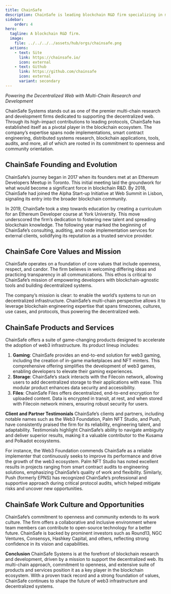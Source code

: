```yaml
---
title: ChainSafe
description: ChainSafe is leading blockchain R&D firm specializing in multi-chain solutions, web3 gaming, and decentralized storage for a robust web3 ecosystem.
sidebar:
    order: 4
hero:
  tagline: A blockchain R&D firm.
  image: 
    file: ../../../../assets/hub/orgs/chainsafe.png
  actions:
    - text: Site
      link: https://chainsafe.io/
      icon: external
    - text: Github
      link: https://github.com/chainsafe
      icon: external
      variant: secondary
---
```


*Powering the Decentralized Web with Multi-Chain Research and Development*

ChainSafe Systems stands out as one of the premier multi-chain research and development firms dedicated to supporting the decentralized web. Through its high-impact contributions to leading protocols, ChainSafe has established itself as a pivotal player in the blockchain ecosystem. The company’s expertise spans node implementations, smart contract engineering, distributed systems research, blockchain applications, tools, audits, and more, all of which are rooted in its commitment to openness and community orientation.

## ChainSafe Founding and Evolution
ChainSafe’s journey began in 2017 when its founders met at an Ethereum Developers Meetup in Toronto. This initial meeting laid the groundwork for what would become a significant force in blockchain R&amp;D. By 2018, ChainSafe had joined the Alpha Start-up Initiative at Web Summit in Lisbon, signaling its entry into the broader blockchain community.

In 2019, ChainSafe took a step towards education by creating a curriculum for an Ethereum Developer course at York University. This move underscored the firm’s dedication to fostering new talent and spreading blockchain knowledge. The following year marked the beginning of ChainSafe’s consulting, auditing, and node implementation services for external clients, solidifying its reputation as a trusted service provider.

## ChainSafe Core Values and Mission
ChainSafe operates on a foundation of core values that include openness, respect, and candor. The firm believes in welcoming differing ideas and practicing transparency in all communications. This ethos is critical to ChainSafe’s mission of empowering developers with blockchain-agnostic tools and building decentralized systems.

The company’s mission is clear: to enable the world’s systems to run on decentralized infrastructure. ChainSafe’s multi-chain perspective allows it to leverage blockchain engineering expertise that spans timezones, cultures, use cases, and protocols, thus powering the decentralized web.

## ChainSafe Products and Services
ChainSafe offers a suite of game-changing products designed to accelerate the adoption of web3 infrastructure. Its product lineup includes:
1. **Gaming**: ChainSafe provides an end-to-end solution for web3 gaming, including the creation of in-game marketplaces and NFT minters. This comprehensive offering simplifies the development of web3 games, enabling developers to elevate their gaming experiences.
2. **Storage**: ChainSafe’s stack interacts with the Filecoin network, allowing users to add decentralized storage to their applications with ease. This modular product enhances data security and accessibility.
3. **Files**: ChainSafe Files offers decentralized, end-to-end encryption for uploaded content. Data is encrypted in transit, at rest, and when stored with Filecoin network miners, ensuring robust security for users.

**Client and Partner Testimonials**
ChainSafe’s clients and partners, including notable names such as the Web3 Foundation, Palm NFT Studio, and Push, have consistently praised the firm for its reliability, engineering talent, and adaptability. Testimonials highlight ChainSafe’s ability to navigate ambiguity and deliver superior results, making it a valuable contributor to the Kusama and Polkadot ecosystems.

For instance, the Web3 Foundation commends ChainSafe as a reliable implementer that continuously seeks to improve its performance and drive the growth of the web3 ecosystem. Palm NFT Studio has noted excellent results in projects ranging from smart contract audits to engineering solutions, emphasizing ChainSafe’s quality of work and flexibility. Similarly, Push (formerly EPNS) has recognized ChainSafe’s professional and supportive approach during critical protocol audits, which helped mitigate risks and uncover new opportunities.

## ChainSafe Work Culture and Opportunities
ChainSafe’s commitment to openness and community extends to its work culture. The firm offers a collaborative and inclusive environment where team members can contribute to open-source technology for a better future. ChainSafe is backed by prominent investors such as Round13, NGC Ventures, Consensys, Hashkey Capital, and others, reflecting strong confidence in its vision and capabilities.

**Conclusion**
ChainSafe Systems is at the forefront of blockchain research and development, driven by a mission to support the decentralized web. Its multi-chain approach, commitment to openness, and extensive suite of products and services position it as a key player in the blockchain ecosystem. With a proven track record and a strong foundation of values, ChainSafe continues to shape the future of web3 infrastructure and decentralized systems.
